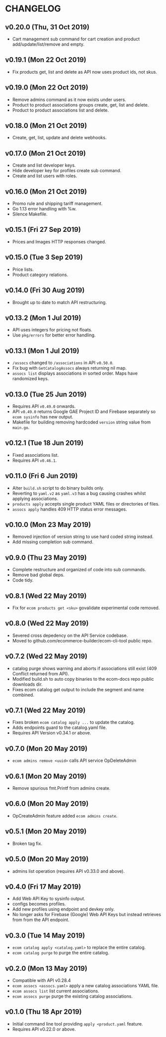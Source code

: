 # CHANGELOG

## v0.20.0 (Thu, 31 Oct 2019)
+ Cart management sub command for cart creation and product add/update/list/remove and empty.

## v0.19.1 (Mon 22 Oct 2019)
+ Fix products get, list and delete as API now uses product ids, not skus.

## v0.19.0 (Mon 22 Oct 2019)
+ Remove admins command as it now exists under users.
+ Product to product associations groups create, get, list and delete.
+ Product to product associations list and delete.

## v0.18.0 (Mon 21 Oct 2019)
+ Create, get, list, update and delete webhooks.

## v0.17.0 (Mon 21 Oct 2019)
+ Create and list developer keys.
+ Hide developer key for profiles create sub command.
+ Create and list users with roles.

## v0.16.0 (Mon 21 Oct 2019)
+ Promo rule and shipping tariff management.
+ Go 1.13 error handling with %w.
+ Silence Makefile.

## v0.15.1 (Fri 27 Sep 2019)
+ Prices and Images HTTP responses changed.

## v0.15.0 (Tue 3 Sep 2019)
+ Price lists.
+ Product category relations.

## v0.14.0 (Fri 30 Aug 2019)
+ Brought up to date to match API restructuring.

## v0.13.2 (Mon 1 Jul 2019)
+ API uses integers for pricing not floats.
+ Use `pkg/errors` for better error handling.

## v0.13.1 (Mon 1 Jul 2019)
+ `/assocs` changed to `/associations` in API `v0.50.0`.
+ Fix bug with `GetCatalogAssocs` always returning nil map.
+ `assocs list` displays associations in sorted order. Maps have randomized keys.

## v0.13.0 (Tue 25 Jun 2019)
+ Requires API `v0.49.0` onwards.
+ API `v0.49.0` returns Google GAE Project ID and Firebase separately so `ecom sysinfo` has new output.
+ Makefile for building removing hardcoded `version` string value from `main.go`.

## v0.12.1 (Tue 18 Jun 2019)
+ Fixed associations list.
+ Requires API `v0.46.1`.

## v0.11.0 (Fri 6 Jun 2019)
+ Alter `build.sh` script to do binary builds only.
+ Reverting to `yaml.v2` as `yaml.v3` has a bug causing crashes whilst applying associations.
+ `products apply` accepts single product YAML files or directories of files.
+ `assocs apply` handles 409 HTTP status error messages.

## v0.10.0 (Mon 23 May 2019)
+ Removed injection of version string to use hard coded string instead.
+ Add missing completion sub command.

## v0.9.0 (Thu 23 May 2019)
+ Complete restructure and organized of code into sub commands.
+ Remove bad global deps.
+ Code tidy.

## v0.8.1 (Wed 22 May 2019)
+ Fix for `ecom products get <sku>` govalidate experimental code removed.

## v0.8.0 (Wed 22 May 2019)
+ Severed cross depedency on the API Service codebase.
+ Moved to github.com/ecommerce-builder/ecom-cli-tool public repo.

## v0.7.2 (Wed 22 May 2019)
+ catalog purge shows warning and aborts if associations still exist (409 Conflict returned from API).
+ Modified build.sh to auto copy binaries to the ecom-docs repo public downloads dir.
+ Fixes ecom catalog get output to include the segment and name combined.

## v0.7.1 (Wed 22 May 2019)
+ Fixes broken `ecom catalog apply ...` to update the catalog.
+ Adds endpoints guard to the catalog.yaml file.
+ Requires API Version v0.34.1 or above.

## v0.7.0 (Mon 20 May 2019)
+ `ecom admins remove <uuid>` calls API service OpDeleteAdmin

## v0.6.1 (Mon 20 May 2019)
+ Remove spurious fmt.Printf from admins create.

## v0.6.0 (Mon 20 May 2019)
+ OpCreateAdmin feature added `ecom admins create`.

## v0.5.1 (Mon 20 May 2019)
+ Broken tag fix.

## v0.5.0 (Mon 20 May 2019)
+ admins list operation (requires API v0.33.0 and above).

## v0.4.0 (Fri 17 May 2019)
+ Add Web API Key to sysinfo output.
+ configs becomes profiles.
+ Add new profiles using endpoint and devkey only.
+ No longer asks for Firebase (Google) Web API Keys but instead retrieves from from the API endpoint.

## v0.3.0 (Tue 14 May 2019)
+ `ecom catalog apply <catalog.yaml>` to replace the entire catalog.
+ `ecom catalog purge` to purge the entire catalog.

## v0.2.0 (Mon 13 May 2019)
+ Compatible with API v0.28.4
+ `ecom assocs <assocs.yaml>` apply a new catalog associations YAML file.
+ `ecom assocs list` list current associations.
+ `ecom assocs purge` purge the existing catalog associations.

## v0.1.0 (Thu 18 Apr 2019)
+ Initial command line tool providing `apply <product.yaml` feature.
+ Requires API v0.22.0 or above.
